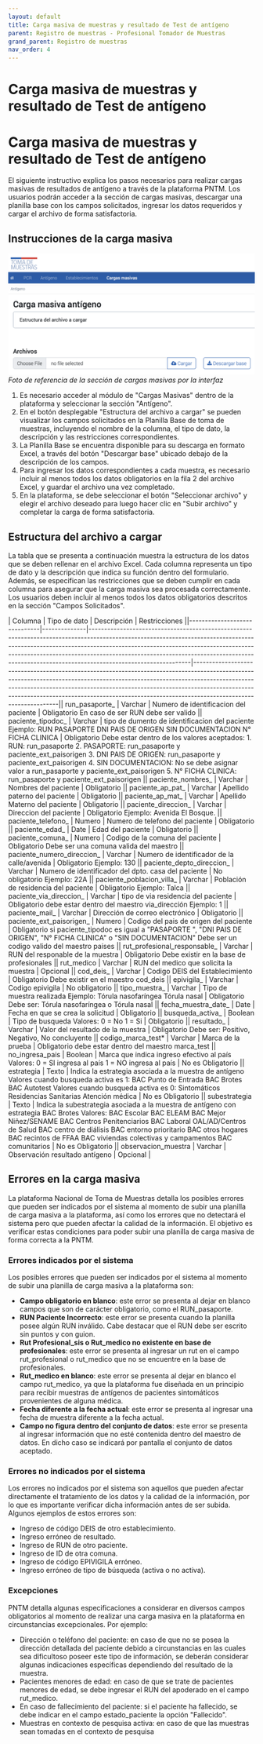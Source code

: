 ```yaml
---
layout: default
title: Carga masiva de muestras y resultado de Test de antígeno
parent: Registro de muestras - Profesional Tomador de Muestras 
grand_parent: Registro de muestras
nav_order: 4
---
```


# Carga masiva de muestras y resultado de Test de antígeno

# Carga masiva de muestras y resultado de Test de antígeno

El siguiente instructivo explica los pasos necesarios para realizar cargas masivas de resultados de antígeno a través de la plataforma PNTM. Los usuarios podrán acceder a la sección de cargas masivas, descargar una planilla base con los campos solicitados, ingresar los datos requeridos y cargar el archivo de forma satisfactoria.

## Instrucciones de la carga masiva

![Alt text](img/carga_masiva_ag.png)_Foto de referencia de la sección de cargas masivas por la interfaz_

1.   Es necesario acceder al módulo de "Cargas Masivas" dentro de la plataforma y seleccionar la sección "Antígeno".
2.   En el botón desplegable "Estructura del archivo a cargar" se pueden visualizar los campos solicitados en la Planilla Base de toma de muestras, incluyendo el nombre de la columna, el tipo de dato, la descripción y las restricciones correspondientes.
3.   La Planilla Base se encuentra disponible para su descarga en formato Excel, a través del botón "Descargar base" ubicado debajo de la descripción de los campos.
4.   Para ingresar los datos correspondientes a cada muestra, es necesario incluir al menos todos los datos obligatorios en la fila 2 del archivo Excel, y guardar el archivo una vez completado.
5.   En la plataforma, se debe seleccionar el botón "Seleccionar archivo" y elegir el archivo deseado para luego hacer clic en "Subir archivo" y completar la carga de forma satisfactoria.

## Estructura del archivo a cargar

La tabla que se presenta a continuación muestra la estructura de los datos que se deben rellenar en el archivo Excel. Cada columna representa un tipo de dato y la descripción que indica su función dentro del formulario. Además, se especifican las restricciones que se deben cumplir en cada columna para asegurar que la carga masiva sea procesada correctamente. Los usuarios deben incluir al menos todos los datos obligatorios descritos en la sección "Campos Solicitados".

| Columna | Tipo de dato | Descripción | Restricciones ||------------------------------|--------------|--------------------------------------------------------------------------------------------------------------------------------------------------------------------------------------------------------------------------------------------------------------------------------------------------------------------------------------------------------|-----------------------------------------------------------------------------------------------------------------------------------------------------------------------------------------------------------------------------------------------------------------------------------------------------------------------------------------------------------|| run\_pasaporte_ | Varchar | Numero de identificacion del paciente | Obligatorio En caso de ser RUN debe ser valido || paciente\_tipodoc_ | Varchar | tipo de dumento de identificacion del paciente Ejemplo: RUN PASAPORTE DNI PAIS DE ORIGEN SIN DOCUMENTACION N° FICHA CLINICA | Obligatorio Debe estar dentro de los valores aceptados: 1. RUN: run\_pasaporte 2. PASAPORTE: run\_pasaporte y paciente\_ext\_paisorigen 3. DNI PAIS DE ORIGEN: run\_pasaporte y paciente\_ext\_paisorigen 4. SIN DOCUMENTACION: No se debe asignar valor a run\_pasaporte y paciente\_ext\_paisorigen 5. N° FICHA CLINICA: run\_pasaporte y paciente\_ext\_paisorigen || paciente\_nombres_ | Varchar | Nombres del paciente | Obligatorio || paciente\_ap\_pat_ | Varchar | Apellido paterno del paciente | Obligatorio || paciente\_ap\_mat_ | Varchar | Apellido Materno del paciente | Obligatorio || paciente\_direccion_ | Varchar | Direccion del paciente | Obligatorio Ejemplo: Avenida El Bosque. || paciente\_telefono_ | Numero | Numero de telefono del paciente | Obligatorio || paciente\_edad_ | Date | Edad del paciente | Obligatorio || paciente\_comuna_ | Numero | Codigo de la comuna del paciente | Obligatorio Debe ser una comuna valida del maestro || paciente\_numero\_direccion_ | Varchar | Numero de identificador de la calle/avenida | Obligatorio Ejemplo: 130 || paciente\_depto\_direccion_ | Varchar | Numero de identificador del dpto. casa del paciente | No obligatorio Ejemplo: 22A || paciente\_poblacion\_villa_ | Varchar | Población de residencia del paciente | Obligatorio Ejemplo: Talca || paciente\_via\_direccion_ | Varchar | tipo de via residencia del paciente | Obligatorio debe estar dentro del maestro via\_dirección Ejemplo: 1 || paciente\_mail_ | Varchar | Dirección de correo electrónico | Obligatorio || paciente\_ext\_paisorigen_ | Numero | Codigo del pais de origen del paciente | Obligatorio si paciente\_tipodoc es igual a "PASAPORTE ", "DNI PAIS DE ORIGEN", "N° FICHA CLINICA" o "SIN DOCUMENTACION" Debe ser un codigo valido del maestro paises || rut\_profesional\_responsable_ | Varchar | RUN del responable de la muestra | Obligatorio Debe existir en la base de profesionales || rut\_medico | Varchar | RUN del medico que solicita la muestra | Opcional || cod\_deis_ | Varchar | Codigo DEIS del Establecimiento | Obligatorio Debe existir en el maestro cod\_deis || epivigila_ | Varchar | Codigo epivigila | No obligatorio || tipo\_muestra_ | Varchar | Tipo de muestra realizada Ejemplo: Tórula nasofaríngea Tórula nasal | Obligatorio Debe ser: Tórula nasofaríngea o Tórula nasal || fecha\_muestra\_date_ | Date | Fecha en que se crea la solicitud | Obligatorio || busqueda\_activa_ | Boolean | Tipo de busqueda Valores: 0 = No 1 = Si | Obligatorio || resultado_ | Varchar | Valor del resultado de la muestra | Obligatorio Debe ser: Positivo, Negativo, No concluyente || codigo\_marca\_test\* | Varchar | Marca de la prueba | Obligatorio debe estar dentro del maestro marca\_test || no\_ingresa\_pais | Boolean | Marca que indica ingreso efectivo al país Valores: 0 = SI ingresa al país 1 = NO ingresa al país | No es Obligatorio || estrategia | Texto | Indica la estrategia asociada a la muestra de antígeno Valores cuando busqueda activa es 1: BAC Punto de Entrada BAC Brotes BAC Autotest Valores cuando busqueda activa es 0: Sintomáticos Residencias Sanitarias Atención médica | No es Obligatorio || subestrategia | Texto | Indica la subestrategia asociada a la muestra de antígeno con estrategia BAC Brotes Valores: BAC Escolar BAC ELEAM BAC Mejor Niñez/SENAME BAC Centros Penitenciarios BAC Laboral OAL/AD/Centros de Salud BAC centro de diálisis BAC entorno prioritario BAC otros hogares BAC recintos de FFAA BAC viviendas colectivas y campamentos BAC comunitarios | No es Obligatorio || observacion\_muestra | Varchar | Observación resultado antígeno | Opcional |

## Errores en la carga masiva

La plataforma Nacional de Toma de Muestras detalla los posibles errores que pueden ser indicados por el sistema al momento de subir una planilla de carga masiva a la plataforma, así como los errores que no detectará el sistema pero que pueden afectar la calidad de la información. El objetivo es verificar estas condiciones para poder subir una planilla de carga masiva de forma correcta a la PNTM.

### Errores indicados por el sistema

Los posibles errores que pueden ser indicados por el sistema al momento de subir una planilla de carga masiva a la plataforma son:

*   __Campo obligatorio en blanco__: este error se presenta al dejar en blanco campos que son de carácter obligatorio, como el RUN\_pasaporte.
*   __RUN Paciente Incorrecto__: este error se presenta cuando la planilla posee algún RUN inválido. Cabe destacar que el RUN debe ser escrito sin puntos y con guion.
*   __Rut Profesional\_sis o Rut\_medico no existente en base de profesionales__: este error se presenta al ingresar un rut en el campo rut\_profesional o rut\_medico que no se encuentre en la base de profesionales.
*   __Rut\_medico en blanco__: este error se presenta al dejar en blanco el campo rut\_medico, ya que la plataforma fue diseñada en un principio para recibir muestras de antígenos de pacientes sintomáticos provenientes de alguna médica.
*   __Fecha diferente a la fecha actual__: este error se presenta al ingresar una fecha de muestra diferente a la fecha actual.
*   __Campo no figura dentro del conjunto de datos__: este error se presenta al ingresar información que no esté contenida dentro del maestro de datos. En dicho caso se indicará por pantalla el conjunto de datos aceptado.

### Errores no indicados por el sistema

Los errores no indicados por el sistema son aquellos que pueden afectar directamente el tratamiento de los datos y la calidad de la información, por lo que es importante verificar dicha información antes de ser subida. Algunos ejemplos de estos errores son:

*   Ingreso de código DEIS de otro establecimiento.
*   Ingreso erróneo de resultado.
*   Ingreso de RUN de otro paciente.
*   Ingreso de ID de otra comuna.
*   Ingreso de código EPIVIGILA erróneo.
*   Ingreso erróneo de tipo de búsqueda (activa o no activa).

### Excepciones

PNTM detalla algunas especificaciones a considerar en diversos campos obligatorios al momento de realizar una carga masiva en la plataforma en circunstancias excepcionales. Por ejemplo:

*   Dirección o teléfono del paciente: en caso de que no se posea la dirección detallada del paciente debido a circunstancias en las cuales sea dificultoso poseer este tipo de información, se deberán considerar algunas indicaciones específicas dependiendo del resultado de la muestra.
*   Pacientes menores de edad: en caso de que se trate de pacientes menores de edad, se debe ingresar el RUN del apoderado en el campo rut\_medico.
*   En caso de fallecimiento del paciente: si el paciente ha fallecido, se debe indicar en el campo estado\_paciente la opción "Fallecido".
*   Muestras en contexto de pesquisa activa: en caso de que las muestras sean tomadas en el contexto de pesquisa